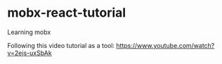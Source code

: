 # mobx-react-tutorial
Learning mobx

Following this video tutorial as a tool: https://www.youtube.com/watch?v=2ejs-uxSbAk
